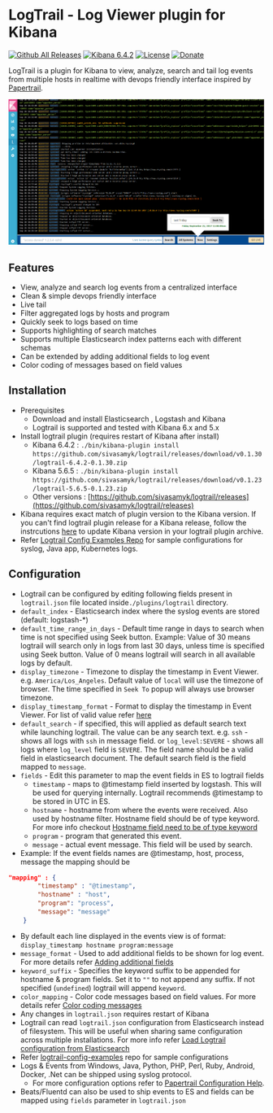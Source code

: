 # LogTrail - Log Viewer plugin for Kibana

[![Github All Releases](https://img.shields.io/github/downloads/sivasamyk/logtrail/total.svg)](https://github.com/sivasamyk/logtrail/releases) [![Kibana 6.4.2](https://img.shields.io/badge/Kibana-v6.4.2-blue.svg)](https://www.elastic.co/downloads/past-releases/kibana-6.4.2)
[![License](https://img.shields.io/github/license/sivasamyk/logtrail.svg)](https://github.com/sivasamyk/logtrail) [![Donate](https://img.shields.io/badge/Donate-PayPal-green.svg)](https://paypal.me/sivasamyk)

LogTrail is a plugin for Kibana to view, analyze, search and tail log events from multiple hosts in realtime with devops friendly interface inspired by [Papertrail](https://papertrailapp.com/).

![Events](screenshot.png)

Features
--------
 - View, analyze and search log events from a centralized interface
 - Clean & simple devops friendly interface
 - Live tail
 - Filter aggregated logs by hosts and program
 - Quickly seek to logs based on time
 - Supports highlighting of search matches
 - Supports multiple Elasticsearch index patterns each with different schemas
 - Can be extended by adding additional fields to log event
 - Color coding of messages based on field values

Installation
------------
- Prerequisites
  - Download and install Elasticsearch , Logstash and Kibana
  - Logtrail is supported and tested with Kibana 6.x and 5.x
- Install logtrail plugin (requires restart of Kibana after install)
  - Kibana 6.4.2 : `./bin/kibana-plugin install https://github.com/sivasamyk/logtrail/releases/download/v0.1.30/logtrail-6.4.2-0.1.30.zip`
  - Kibana 5.6.5 : `./bin/kibana-plugin install https://github.com/sivasamyk/logtrail/releases/download/v0.1.23/logtrail-5.6.5-0.1.23.zip`
  - Other versions : [https://github.com/sivasamyk/logtrail/releases](https://github.com/sivasamyk/logtrail/releases)
- Kibana requires exact match of plugin version to the Kibana version. If you can't find logtrail plugin release for a Kibana release, follow the instrcutions [here](docs/how_to.md#2-update-kibanaversion-in-logtrail-plugin-archive) to update Kibana version in your logtrail plugin archive.
- Refer [Logtrail Config Examples Repo](https://github.com/sivasamyk/logtrail-config-examples) for sample configurations for syslog, Java app, Kubernetes logs.

Configuration
-------------
- Logtrail can be configured by editing following fields present in `logtrail.json` file located inside`./plugins/logtrail` directory.
- `default_index` - Elasticsearch index where the syslog events are stored (default: logstash-*)
- `default_time_range_in_days` - Default time range in days to search when time is not specified using Seek button.
    Example: Value of 30 means logtrail will search only in logs from last 30 days, unless time is specified using Seek button.
    Value of 0 means logtrail will search in all available logs by default.
- `display_timezone` - Timezone to display the timestamp in Event Viewer. e.g. `America/Los_Angeles`. Default value of `local` will use the timezone of browser. The time specified in `Seek To` popup will always use browser timezone.
- `display_timestamp_format` - Format to display the timestamp in Event Viewer. For list of valid value refer [here](http://momentjs.com/docs/#/displaying/)
- `default_search` - if specified, this will applied as default search text while launching logtrail. The value can be any search text. e.g. `ssh` - shows all logs with `ssh` in message field. or `log_level:SEVERE` - shows all logs where `log_level` field is `SEVERE`. The field name should be a valid field in elasticsearch document. The default search field is the field mapped to `message`.
- `fields` - Edit this parameter to map the event fields in ES to logtrail fields
    - `timestamp` - maps to @timestamp field inserted by logstash. This will be used for querying internally. Logtrail recommends @timestamp to be stored in UTC in ES.
    - `hostname` - hostname from where the events were received. Also used by hostname filter. Hostname field should be of type keyword. For more info checkout [Hostname field need to be of type keyword](docs/how_to.md#1-hostname-field-need-to-be-of-type-keyword)
    - `program` - program that generated this event.
    - `message` - actual event message. This field will be used by search.
- Example:  If the event fields names are @timestamp, host, process, message the mapping should be
```json
"mapping" : {
        "timestamp" : "@timestamp",
        "hostname" : "host",
        "program": "process",
        "message": "message"
    }
```
- By default each line displayed in the events view is of format:
  `display_timestamp hostname program:message`
- `message_format` - Used to add additional fields to be shown for log event. For more details refer [Adding additional fields](docs/add_fields.md)
- `keyword_suffix` - Specifies the keyword suffix to be appended for hostname & program fields. Set it to `""` to not append any suffix. If not specified (`undefined`) logtrail will append `keyword`.
- `color_mapping` - Color code messages based on field values. For more details refer [Color coding messages](docs/color_mapping.md)
- Any changes in `logtrail.json` requires restart of Kibana
- Logtrail can read `logtrail.json` configuration from Elasticsearch instead of filesystem. This will be useful when sharing same configuration across multiple installations. For more info refer [Load Logtrail configuration from Elasticsearch](https://github.com/sivasamyk/logtrail/blob/master/docs/how_to.md#3-load-logtrail-configuration-from-elasticsearch)
- Refer [logtrail-config-examples](https://github.com/sivasamyk/logtrail-config-examples) repo for sample configurations 
- Logs & Events from Windows, Java, Python, PHP, Perl, Ruby, Android, Docker, .Net can be shipped using syslog protocol.
  - For more configuration options refer to [Papertrail Configuration Help](http://help.papertrailapp.com/).
- Beats/Fluentd can also be used to ship events to ES and fields can be mapped using `fields` parameter in `logtrail.json`
